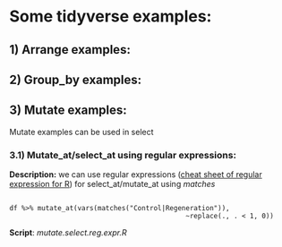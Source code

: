 # Some tidyverse examples:

## 1) Arrange examples:

## 2) Group_by examples:

## 3) Mutate examples:

Mutate examples can be used in select

### 3.1) Mutate_at/select_at using regular expressions:

**Description:** we can use regular expressions ([cheat sheet of regular expression for R](https://rstudio.com/wp-content/uploads/2016/09/RegExCheatsheet.pdf)) for select_at/mutate_at using *matches* 

```{r}

df %>% mutate_at(vars(matches("Control|Regeneration")),
                                            ~replace(., . < 1, 0))

```

**Script**: *mutate.select.reg.expr.R*
